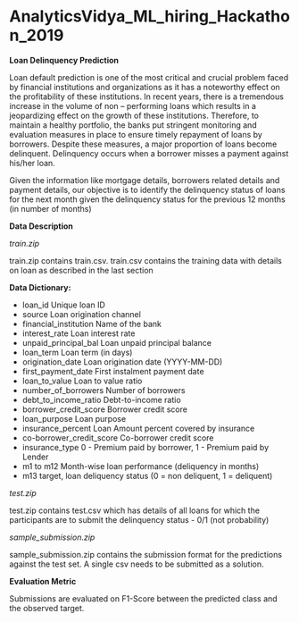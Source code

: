 # AnalyticsVidya_ML_hiring_Hackathon_2019

**Loan Delinquency Prediction**

Loan default prediction is one of the most critical and crucial problem faced by financial institutions and organizations as it has a noteworthy effect on the profitability of these institutions. In recent years, there is a tremendous increase in the volume of non – performing loans which results in a jeopardizing effect on the growth of these institutions. Therefore, to maintain a healthy portfolio, the banks put stringent monitoring and evaluation measures in place to ensure timely repayment of loans by borrowers. Despite these measures, a major proportion of loans become delinquent. Delinquency occurs when a borrower misses a payment against his/her loan.

Given the information like mortgage details, borrowers related details and payment details, our objective is to identify the delinquency status of loans for the next month given the delinquency status for the previous 12 months (in number of months)

**Data Description**

*train.zip*

train.zip contains train.csv. train.csv contains the training data with details on loan as described in the last section

**Data Dictionary:**

- loan_id	Unique loan ID
- source	Loan origination channel
- financial_institution	Name of the bank
- interest_rate	Loan interest rate
- unpaid_principal_bal	Loan unpaid principal balance
- loan_term	Loan term (in days)
- origination_date	Loan origination date (YYYY-MM-DD)
- first_payment_date	First instalment payment date
- loan_to_value	Loan to value ratio
- number_of_borrowers	Number of borrowers
- debt_to_income_ratio	Debt-to-income ratio
- borrower_credit_score	Borrower credit score
- loan_purpose	Loan purpose
- insurance_percent	Loan Amount percent covered by insurance
- co-borrower_credit_score	Co-borrower credit score
- insurance_type	0 - Premium paid by borrower, 1 - Premium paid by Lender
- m1 to m12	Month-wise loan performance (deliquency in months)
- m13	target, loan deliquency status (0 = non deliquent, 1 = deliquent)

*test.zip*

test.zip contains test.csv which has details of all loans for which the participants are to submit the delinquency status - 0/1 (not probability)

*sample_submission.zip*

sample_submission.zip contains the submission format for the predictions against the test set. A single csv needs to be submitted as a solution.

**Evaluation Metric**

Submissions are evaluated on F1-Score between the predicted class and the observed target.
